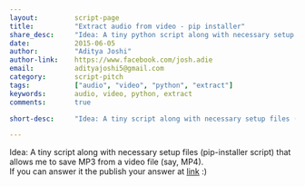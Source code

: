 ```yaml
---
layout:			script-page
title:			"Extract audio from video - pip installer"
share_desc:		"Idea: A tiny python script along with necessary setup files (pip-installer script) that allows me to save MP3 from a video file (say, MP4). Can you solve it?"
date:			2015-06-05
author:			"Aditya Joshi"
author-link:	https://www.facebook.com/josh.adie
email:			adityajoshi5@gmail.com
category:		script-pitch
tags:			["audio", "video", "python", "extract"]
keywords:		audio, video, python, extract
comments:		true

short-desc:		"Idea: A tiny script along with necessary setup files (pip-installer script) that allows me to save MP3 from a video file (say, MP4). Can you solve it?"

---
```


<div class="para">
<emphasis class="bold">Idea:</emphasis> A tiny script along with necessary setup files (pip-installer script) that allows me to save MP3 from a video file (say, MP4).
</div>

<section>
	<div class="para">
		<emphasis class="bold">If you can answer it the publish your answer at <a href="/script/publish">link</a> :)</emphasis>
	</div>
</section>